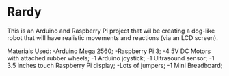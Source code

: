 # Rardy

This is an Arduino and Raspberry Pi project that wil be creating a dog-like robot that will have realistic movements and reactions (via an LCD screen).

Materials Used:
  -Arduino Mega 2560;
  -Raspberry Pi 3;
  -4 5V DC Motors with attached rubber wheels;
  -1 Arduino joystick;
  -1 Ultrasound sensor;
  -1 3.5 inches touch Raspberry Pi display;
  -Lots of jumpers;
  -1 Mini Breadboard;
  
  
